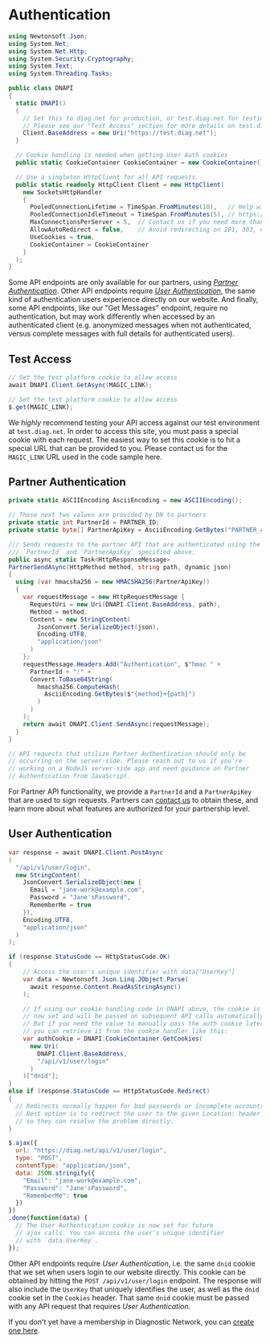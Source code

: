 # Authentication

```csharp
using Newtonsoft.Json;
using System.Net;
using System.Net.Http;
using System.Security.Cryptography;
using System.Text;
using System.Threading.Tasks;

public class DNAPI
{
  static DNAPI()
  {
    // Set this to diag.net for production, or test.diag.net for testing
    // Please see our "Test Access" section for more details on test.diag.net.
    Client.BaseAddress = new Uri("https://test.diag.net");
  }

  // Cookie handling is needed when getting User Auth cookies
  public static CookieContainer CookieContainer = new CookieContainer();

  // Use a singleton HttpClient for all API requests.
  public static readonly HttpClient Client = new HttpClient(
    new SocketsHttpHandler 
    {
      PooledConnectionLifetime = TimeSpan.FromMinutes(10),   // Help with DNS handling:
      PooledConnectionIdleTimeout = TimeSpan.FromMinutes(5), // https://bit.ly/client-pooling
      MaxConnectionsPerServer = 5,  // Contact us if you need more than 5 at a time  
      AllowAutoRedirect = false,    // Avoid redirecting on 201, 303, etc.
      UseCookies = true,
      CookieContainer = CookieContainer
    }
  );
}
```

Some API endpoints are only available for our partners, using [_Partner Authentication_](#partner-authentication). Other API endpoints require [_User Authentication_](#user-authentication), the same kind of authentication users experience directly on our website. And finally, some API endpoints, like our "Get Messages" endpoint, require no authentication, but may work differently when accessed by an authenticated client (e.g. anonymized messages when not authenticated, versus complete messages with full details for authenticated users).

## Test Access

```csharp
// Set the test platform cookie to allow access
await DNAPI.Client.GetAsync(MAGIC_LINK);
```

```javascript
// Set the test platform cookie to allow access
$.get(MAGIC_LINK);
```

We _highly_ recommend testing your API access against our test environment at `test.diag.net`. In order to access this site, you must pass a special cookie with each request. The easiest way to set this cookie is to hit a special URL that can be provided to you. Please contact us for the `MAGIC_LINK` URL used in the code sample here.


## Partner Authentication

```csharp
private static ASCIIEncoding AsciiEncoding = new ASCIIEncoding();

// These next two values are provided by DN to partners
private static int PartnerId = PARTNER_ID;
private static byte[] PartnerApiKey = AsciiEncoding.GetBytes("PARTNER_API_KEY");

/// Sends requests to the partner API that are authenticated using the
/// `PartnerId` and `PartnerApiKey` specified above.
public async static Task<HttpResponseMessage> 
PartnerSendAsync(HttpMethod method, string path, dynamic json)
{
  using (var hmacsha256 = new HMACSHA256(PartnerApiKey)) 
  {
    var requestMessage = new HttpRequestMessage {
      RequestUri = new Uri(DNAPI.Client.BaseAddress, path),
      Method = method,
      Content = new StringContent(
        JsonConvert.SerializeObject(json),
        Encoding.UTF8, 
        "application/json"
      )
    };
    requestMessage.Headers.Add("Authentication", $"hmac " + 
      PartnerId + ":" + 
      Convert.ToBase64String(
        hmacsha256.ComputeHash(
          AsciiEncoding.GetBytes($"{method}+{path}")
        )
      )
    );
    return await DNAPI.Client.SendAsync(requestMessage);
  }
}
```

```javascript
// API requests that utilize Partner Authentication should only be 
// occurring on the server-side. Please reach out to us if you're 
// working on a NodeJS server-side app and need guidance on Partner
// Authentication from JavaScript.
```

For Partner API functionality, we provide a `PartnerId` and a `PartnerApiKey` that are used to sign requests. Partners can [contact us](https://diag.net/contact) to obtain these, and learn more about what features are authorized for your partnership level.



## User Authentication

```csharp
var response = await DNAPI.Client.PostAsync
(
  "/api/v1/user/login",
  new StringContent(
    JsonConvert.SerializeObject(new {
      Email = "jane-work@example.com",
      Password = "Jane'sPassword",
      RememberMe = true
    }),
    Encoding.UTF8, 
    "application/json"
  )
);

if (response.StatusCode == HttpStatusCode.OK)
{
    // Access the user's unique identifier with data["UserKey"]
    var data = Newtonsoft.Json.Linq.JObject.Parse(
      await response.Content.ReadAsStringAsync()
    );

    // If using our cookie handling code in DNAPI above, the cookie is
    // now set and will be passed on subsequent API calls automatically.
    // But if you need the value to manually pass the auth cookie later, 
    // you can retrieve it from the cookie handler like this:
    var authCookie = DNAPI.CookieContainer.GetCookies(
      new Uri(
        DNAPI.Client.BaseAddress, 
        "/api/v1/user/login"
      )
    )["dnid"];
}
else if (response.StatusCode == HttpStatusCode.Redirect)
{
  // Redirects normally happen for bad passwords or incomplete accounts.
  // Best option is to redirect the user to the given Location: header URL
  // so they can resolve the problem directly.
}
```

```javascript
$.ajax({
  url: "https://diag.net/api/v1/user/login",
  type: "POST",
  contentType: "application/json",
  data: JSON.stringify({
    "Email": "jane-work@example.com",
    "Password": "Jane'sPassword",
    "RememberMe": true
  })
})
.done(function(data) {
  // The User Authentication cookie is now set for future
  // ajax calls. You can access the user's unique identifier 
  // with `data.UserKey`.
});
```

Other API endpoints require _User Authentication_, i.e. the same `dnid` cookie that we set when users login to our website directly. This cookie can be obtained by hitting the `POST /api/v1/user/login` endpoint. The response will also include the `UserKey` that uniquely identifies the user, as well as the `dnid` cookie set in the `Cookies` header. That same `dnid` cookie must be passed with any API request that requires _User Authentication_.

<aside class="notice">
If you don't yet have a membership in Diagnostic Network, you can <a href="https://diag.net/account/register">create one here</a>.
</aside>
